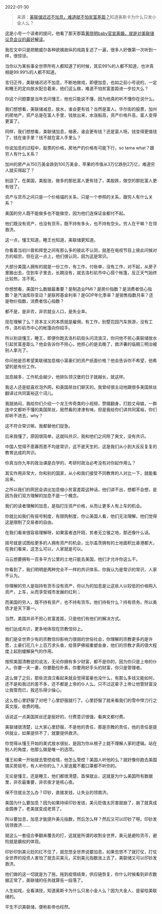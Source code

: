 2022-01-30

> 来源：[美联储迟迟不加息，难道就不怕贫富差距？](http://mp.weixin.qq.com/s?__biz=MzU0MjYwNDU2Mw==&mid=2247503641&idx=1&sn=ff56f8c476db5512d0cc87456f5606ab&chksm=fb1aa365cc6d2a737154e2f03168756e2951436e4f9951ec8b20fb975d7b732d3d520637a508&scene=27#wechat_redirect)
> ​知道奥斯卡为什么只发小金人么？

这是小号一个读者的提问，他看了那天那篇[黄晓明baby官宣离婚，就是对美联储议息会议的最好解读](http://mp.weixin.qq.com/s?__biz=MzU3NDc5Nzc0NQ==&mid=2247512320&idx=1&sn=97cc368acbd1ba1ce64746751db4ee6b&chksm=fd2e13deca599ac80a1b964eaefa6d26ab1639e43ff47ea9de98c31171d42fafac9c686ef49c&scene=21#wechat_redirect)。  

  

我在文中只是把鲍威尔各种欲擒故纵的戏路复述了一遍，很多人好像第一次听到一样，很惊讶。  

  

当你以为某些事全世界所有人都知道了的时候，其实99%的人都不知道，也许真相是99.99%的人都不知道。

  

言归正传，美联储迟迟不加息，不断地做戏，即便加息，也如之前小号说的，一定和睡王的定向放水配合着来，他们这么做，难道不怕贫富差距进一步拉大么？

  

你这个问题要是当年去问懂王，他也只能说不懂，因为他真的听不懂你在说什么。

  

我们想想看，美联储减息，放水，谁会更有钱？当然是富人。华尔街的股票，加州的房地产，资产总是在富人手里，钱放出来，水涨船高，资产价格升高，富人变得更富了。  

  

同样，我们想想看，美联储加息，缩表，谁会更有钱？还是富人呀。钱变得更值钱了，钱在谁手里？钱不就在富人手里么？  

  

你说加息的过程中，股票的价格，房地产的价格有可能下行，so tama what？跟穷人有什么关系？  

  

加州的房产从150万美金跌到100万美金，苹果的市值从3万亿跌到2万亿，难道穷人就买得起了？  

  

别逗了，在美国，美股涨，做多的那批富人更有钱了，美股跌，做空的那批富人更有钱了。

  

资产与货币之间只是一个价格锚的关系，只是一个参照的关系，跟穷人有什么关系？  

  

美国的穷人既不能做多也不能做空，因为他们连保证金都付不起。

  

他们既没有资产，也没有货币，既不持有多头，也不持有空头。穷人在干嘛？在领救济。

  

这一点，懂王知道，睡王也知道，美联储更知道。

  

你看着当初川普和拜登之间有那么多的彼此不认同，就差在电视节目上彼此问候对方的祖宗，但在这一点上，他们很认同，因为这是常识。  

  

大部分美国人拥有的就是一份工作，有工作，付账单，没有工作，对不起，从房子里搬出去，住到车子里去，长期没有，就去洛杉矶市中心搭个帐篷，反正天气始终比较热，冻不死。  

  

你想想看，美国什么数据最重要？是制造业PMI？是房价指数？是消费者信心指数？是汽油库存变动？是联邦基金利率？是GDP年化季率？是销售指数月率？还是物价指数，消费者信心指数？  

  

都不是，是非农，非农就业人口，是失业率。

  

现在理解了么？资本主义的本质就是雇佣，有工作，别墅花园汽车旅游，没有工作，洛杉矶市中心的帐篷向你招手。  

  

所以别说懂王，睡王，即便你跑去洛杉矶街头问流浪汉，你问他不担心美联储放水引起贫富差距么？他会告诉你不担心，他担心的是去晚了，救济署的临期三明治被别人拿光了。

  

你问他是否希望美联储加息缩小富豪们的资产纸面价格？他会告诉你不希望，他希望的是有份工作。

  

加息越多，工作机会越少，他排队领汉堡的日子就越长，就这样。  

  

我这人还是挺喜欢泡外网，和美国屌丝们聊天的。我曾经很主动地跟很多美国屌丝翻译过共同富裕这个词儿。  

  

我就纳闷，我给你们介绍一个龙王传奇类的小视频，赘婿翻身，打脸丈母娘，一群连中文都听不懂的美国屌丝，居然看的津津有味。但是我给你们讲共同富裕，你们却听不进去，why？  

  

这不符合常识嘛，我都替他们捉急。  

  

后来我懂了，原因很简单，这就叫共识，我和他们之间除了爽文，没有共识。

  

中国人觉得不患寡而患不均是常识，这不是天生的，这是我们从小到大反反复复的教育达成的共识。

  

你真当你九年的政治课是白学的，考研时政治必考没有对你起作用么？  

  

其实作用非常大，你和别的国家，从小和我们接受不同教育的人对比一下，就能看出来。

  

之所以我们的网民会讲出加息缩小贫富差距这种话，他们讲不出，想都不会想，是因为我们双方理解的加息不是一个概念。  

  

我们的读者理解的加息，是指打压资产价格，从而让更多人有上车的机会。  

  

你就比如我们有摇号制度，有限购制度，你让美国人看，他们无法理解。他们觉得这是限制了交易者的自由。

  

在我们看来很容易理解呀，如果富者连阡陌，贫者无立锥之地，那还像什么话。

  

摇号就是试图给更多的人拥有资产的机会，比尔盖茨拥有的土地面积比香港都大，在我们看来，这怎么可以，人家就是可以。  

  

马云想要拥有一百多平方公里的土地只能去美国，他们才允许你这么干。  

  

你看到了，我们明明是两种完全不一样的共识体系，你我认为是常识的常识，人家不认为。

  

你理解的穷人是指持有货币没有资产，你以为的加息是让这些人以较低的价格购入资产，上车，从而享受城市发展的红利；

  

而美国的穷人，既不持有资产，也不持有货币。他们持有什么？持有债务。所以美债才是天下第一。

  

当然，美国并非不担心贫富差距，只是他们有他们的解决方式。

  

他们达成共识，更多地体现在宗教信仰上。

  

我们是全世界少有的宗教信仰影响力很弱的世俗社会，你理解的宗教更多的是许愿，土豪们花几十上百万求头香，给菩萨佛祖重塑金身，他们的宗教才真的很大程度上起到缓解戾气的作用。

  

按照美国清教徒的说法，无论你拥有多少财富，都不是你的，因为你只是上帝的仆人。你要一夫一妻，你要勤俭朴素，你要用好手头的财富，你只是管理者。

  

这么做了之后，那些流浪汉看起来就会觉得富豪也没什么，有那么多钱又能如何，还不是和我过的差不多，还不都是上帝的仆人么。只不过这辈子上帝让他管财富没让我管而已，我还乐得少操心。  

  

这么想心里舒服了对吧？心里舒服就行了。心里舒服了就来看我们的雪中悍刀行之英文版，收费的哦。  

  

话说这一点美国屌丝还是挺好的，付费意识很强，看爽文都付费。

  

美联储很清楚，让大家心里舒服，不是他的责任，那是宗教的责任，他的责任是提供就业，如果提供不了，就要提供救济。

  

你觉得从懂王开始的美式放水很扯，是因为你从根子上就不理解人家的逻辑。站在别人的角度，他那么做是唯一的选项。  

  

懂王如果一开始就去管控疫情，他怎么管控？美国人听他的么？就好像你跑去美国搞买房摇号，有人听你的么？人家连戴不戴口罩都不听你的。  

  

无论是懂王，还是睡王，他们都很清楚，首保就业，这就是为什么美国所有数据里，非农最重要，非农夜才是核心夜。  

  

保不住就业怎么办？印钞，直接发钱，让失业的领救济。  

  

美国为什么要加息？因为如果持续印钞发钱，美元贬值太厉害就崩了，崩了就真成金圆券了，老美就变成老蒋了。  

  

所以要加息，加息才能提升美元指数，然后怎么样？然后又可以印钞了呀。印钞发钱领救济.......

  

就这么一套组合拳翻来覆去的打，这就是所谓的收割全世界，美元是避险货币，避险就是霸权的体现。  

  

印钞印到美元贬的扛不住了，就忽悠全世界说要加息，如果忽悠不了就打仗，打仗全世界的投资人害怕了就去买美元，买到美元指数涨上去了，美联储又可以印钞发救济。  

  

他们做的这一切就是为了拖，拖到疫情结束，供应链恢复，你什么时候看到非农数据正常了，美联储的任务就算告一段落了。

  

人生如戏，全看演技，知道奥斯卡为什么只发小金人么？因为大金人，是留给美联储的。

  

平生不识美联储，便称影帝也枉然。

